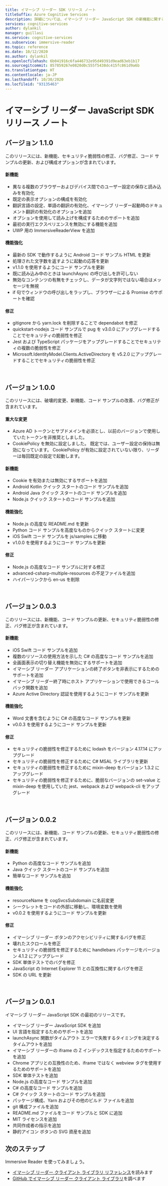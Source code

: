 ```yaml
---
title: イマーシブ リーダー SDK リリース ノート
titleSuffix: Azure Cognitive Services
description: 詳細については、イマーシブ リーダー JavaScript SDK の新機能に関するページを参照してください。
services: cognitive-services
author: dylankil
manager: guillasi
ms.service: cognitive-services
ms.subservice: immersive-reader
ms.topic: reference
ms.date: 10/12/2020
ms.author: dylankil
ms.openlocfilehash: 6b041916c6fa446732e95d49391d9ead63eb1b17
ms.sourcegitcommit: 857859267e0820d0c555f5438dc415fc861d9a6b
ms.translationtype: HT
ms.contentlocale: ja-JP
ms.lasthandoff: 10/30/2020
ms.locfileid: "93135463"
---
```

# <a name="immersive-reader-javascript-sdk-release-notes"></a>イマーシブ リーダー JavaScript SDK リリース ノート

## <a name="version-110"></a>バージョン 1.1.0

このリリースには、新機能、セキュリティ脆弱性の修正、バグ修正、コード サンプルの更新、および構成オプションが含まれています。

#### <a name="new-features"></a>新機能

* 異なる複数のブラウザーおよびデバイス間でのユーザー設定の保存と読み込みを有効化
* 既定の表示オプションの構成を有効化
* 翻訳言語の設定、単語の翻訳の有効化、イマーシブ リーダー起動時のドキュメント翻訳の有効化のオプションを追加
* オプションを使用して読み上げを構成するためのサポートを追加
* 最初の実行エクスペリエンスを無効にする機能を追加
* UWP 用の ImmersiveReaderView を追加

#### <a name="improvements"></a>機能強化

* 最新の SDK で動作するように Android コード サンプル HTML を更新
* 処理された文字数を返すように起動の応答を更新
* v1.1.0 を使用するようにコード サンプルを更新
* 既に読み込み中のときは launchAsync の呼び出しを許可しない
* 無効なコンテンツの有無をチェックし、データが文字列ではない場合はメッセージを無視
* if 句でウィンドウの呼び出しをラップし、ブラウザーによる Promise のサポートを確認

#### <a name="fixes"></a>修正

* gitignore から yarn.lock を削除することで dependabot を修正
* quickstart-nodejs コード サンプルで pug を v3.0.0 にアップグレードすることでセキュリティの脆弱性を修正
* Jest および TypeScript パッケージをアップグレードすることでセキュリティの複数の脆弱性を修正
* Microsoft.IdentityModel.Clients.ActiveDirectory を v5.2.0 にアップグレードすることでセキュリティの脆弱性を修正

<br>

## <a name="version-100"></a>バージョン 1.0.0

このリリースには、破壊的変更、新機能、コード サンプルの改善、バグ修正が含まれています。

#### <a name="breaking-changes"></a>重大な変更

* Azure AD トークンとサブドメインを必須とし、以前のバージョンで使用していたトークンを非推奨としました。
* CookiePolicy を無効に設定しました。 既定では、ユーザー設定の保持は無効になっています。 CookiePolicy が有効に設定されていない限り、リーダーは毎回既定の設定で起動します。

#### <a name="new-features"></a>新機能

* Cookie を有効または無効にするサポートを追加
* Android Kotlin クイック スタートのコード サンプルを追加
* Android Java クイック スタートのコード サンプルを追加
* Node.js クイック スタートのコード サンプルを追加

#### <a name="improvements"></a>機能強化

* Node.js の高度な README.md を更新
* Python コード サンプルを高度なものからクイック スタートに変更
* iOS Swift コード サンプルを js/samples に移動
* v1.0.0 を使用するようにコード サンプルを更新

#### <a name="fixes"></a>修正

* Node.js の高度なコード サンプルに対する修正
* advanced-csharp-multiple-resources の不足ファイルを追加
* ハイパーリンクから en-us を削除

<br>

## <a name="version-003"></a>バージョン 0.0.3

このリリースには、新機能、コード サンプルの更新、セキュリティ脆弱性の修正、バグ修正が含まれています。

#### <a name="new-features"></a>新機能

* iOS Swift コード サンプルを追加
* 複数のリソースの使用方法を示した C# の高度なコード サンプルを追加 
* 全画面表示の切り替え機能を無効にするサポートを追加
* イマーシブ リーダー アプリケーションの終了ボタンを非表示にするためのサポートを追加
* イマーシブ リーダー終了時にホスト アプリケーションで使用できるコールバック関数を追加
* Azure Active Directory 認証を使用するようにコード サンプルを更新

#### <a name="improvements"></a>機能強化

* Word 文書を含むように C# の高度なコード サンプルを更新
* v0.0.3 を使用するようにコード サンプルを更新

#### <a name="fixes"></a>修正

* セキュリティの脆弱性を修正するために lodash をバージョン 4.17.14 にアップグレード
* セキュリティの脆弱性を修正するために C# MSAL ライブラリを更新
* セキュリティの脆弱性を修正するために mixin-deep をバージョン 1.3.2 にアップグレード
* セキュリティの脆弱性を修正するために、脆弱なバージョンの set-value と mixin-deep を使用していた jest、webpack および webpack-cli をアップグレード

<br>

## <a name="version-002"></a>バージョン 0.0.2

このリリースには、新機能、コード サンプルの更新、セキュリティ脆弱性の修正、バグ修正が含まれています。

#### <a name="new-features"></a>新機能

* Python の高度なコード サンプルを追加
* Java クイック スタートのコード サンプルを追加
* 簡単なコード サンプルを追加

#### <a name="improvements"></a>機能強化

* resourceName を cogSvcsSubdomain に名前変更
* シークレットをコードの外部に移動し、環境変数を使用
* v0.0.2 を使用するようにコード サンプルを更新

#### <a name="fixes"></a>修正

* イマーシブ リーダー ボタンのアクセシビリティに関するバグを修正
* 壊れたスクロールを修正
* セキュリティの脆弱性を修正するために handlebars パッケージをバージョン 4.1.2 にアップグレード
* SDK 単体テストでのバグを修正
* JavaScript の Internet Explorer 11 との互換性に関するバグを修正
* SDK の URL を更新

<br>

## <a name="version-001"></a>バージョン 0.0.1

イマーシブ リーダー JavaScript SDK の最初のリリースです。

* イマーシブ リーダー JavaScript SDK を追加
* UI 言語を指定するためのサポートを追加
* launchAsync 関数がタイムアウト エラーで失敗するタイミングを決定するタイムアウトを追加
* イマーシブ リーダーの iframe の Z インデックスを指定するためのサポートを追加
* Chrome アプリとの互換性のため、iframe ではなく webview タグを使用するためのサポートを追加
* SDK 単体テストを追加
* Node.js の高度なコード サンプルを追加
* C# の高度なコード サンプルを追加
* C# クイック スタートのコード サンプルを追加
* パッケージ構成、Yarn およびその他のビルド ファイルを追加
* git 構成ファイルを追加
* README.md ファイルをコード サンプルと SDK に追加
* MIT ライセンスを追加
* 共同作成者の指示を追加
* 静的アイコン ボタンの SVG 資産を追加

## <a name="next-steps"></a>次のステップ

Immersive Reader を使ってみましょう。

* [イマーシブ リーダー クライアント ライブラリ リファレンス](./reference.md)を読みます
* [GitHub でイマーシブ リーダー クライアント ライブラリ](https://github.com/microsoft/immersive-reader-sdk)を調べます
